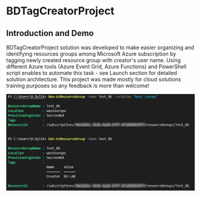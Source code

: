 # BDTagCreatorProject 

## Introduction and Demo
BDTagCreatorProject solution was developed to make easier organizing and identifying resources groups among Microsoft Azure subscription by tagging newly created resource group with creator's user name. Using different Azure tools (Azure Event Grid, Azure Functions) and PowerShell script enables to automate this task - see Launch section for detailed solution architecture. 
This project was made mostly for cloud solutions training purposes so any feedback is more than welcome!

![Screen1](https://github.com/Talamakk/BDTagCreatorProject/blob/main/Images/CreatingRG.jpg)